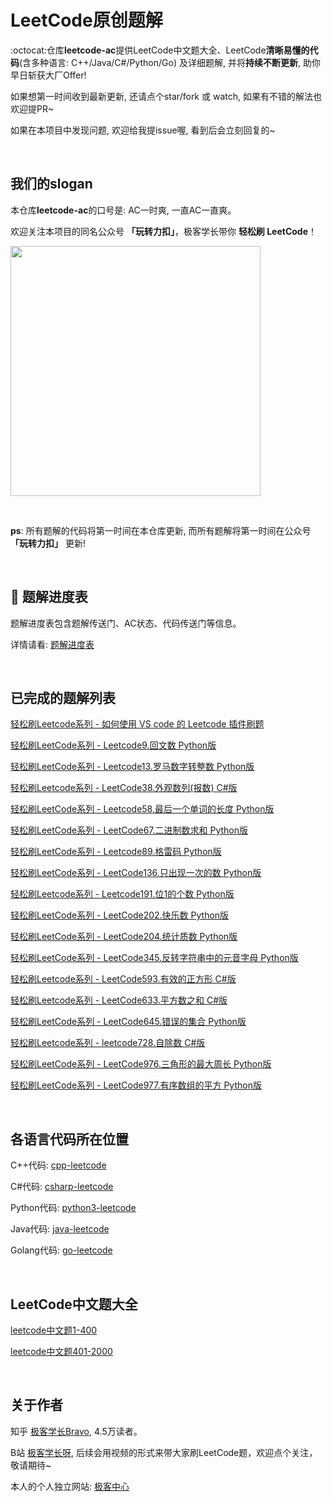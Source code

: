 # LeetCode原创题解

:octocat:仓库**leetcode-ac**提供LeetCode中文题大全、LeetCode**清晰易懂的代码**(含多种语言: C++/Java/C#/Python/Go) 及详细题解, 并将**持续不断更新**, 助你早日斩获大厂Offer! 

如果想第一时间收到最新更新, 还请点个star/fork 或 watch, 如果有不错的解法也欢迎提PR~

如果在本项目中发现问题, 欢迎给我提issue喔, 看到后会立刻回复的~

<br/>


## 我们的slogan

本仓库**leetcode-ac**的口号是: AC一时爽, 一直AC一直爽。

欢迎关注本项目的同名公众号 **「玩转力扣」**，极客学长带你 **轻松刷 LeetCode**！

<a title="玩转力扣" alt="玩转LeetCode" target="_blank" href="https://github.com/yanglr/yanglr"><img width="400" height="400" src="https://cdn.jsdelivr.net/gh/yanglr/leetcode-ac/assets/images/leetcode-ac-qrcode.jpg"></a>

<br/>

**ps**: 所有题解的代码将第一时间在本仓库更新, 而所有题解将第一时间在公众号 **「玩转力扣」** 更新!

<br/>


## 🚀 题解进度表

题解进度表包含题解传送门、AC状态、代码传送门等信息。

详情请看: [题解进度表](https://github.com/yanglr/leetcode-ac/blob/master/leetcode-ac-tracking.md)


<br/>

## 已完成的题解列表

[轻松刷Leetcode系列 - 如何使用 VS code 的 Leetcode 插件刷题](https://zhuanlan.zhihu.com/p/85142574)

[轻松刷LeetCode系列 - Leetcode9.回文数 Python版](https://geekplayers.com/python-leetcode9-palindrome-number.html)

[轻松刷LeetCode系列 - Leetcode13.罗马数字转整数 Python版](https://geekplayers.com/python-leetcode13-roman-to-integer.html)

[轻松刷Leetcode系列 - LeetCode38.外观数列(报数) C#版](https://zhuanlan.zhihu.com/p/86412518)

[轻松刷LeetCode系列 - Leetcode58.最后一个单词的长度 Python版](https://geekplayers.com/python-leetcode58-length-of-last-word.html)

[轻松刷LeetCode系列 - LeetCode67.二进制数求和 Python版](https://geekplayers.com/python-leetcode67-add-binary.html)

[轻松刷LeetCode系列 - Leetcode89.格雷码  Python版](https://geekplayers.com/python-leetcode89-gary-code.html)

[轻松刷LeetCode系列 - LeetCode136.只出现一次的数  Python版](https://geekplayers.com/python-leetcode136-single-number.html)

[轻松刷Leetcode系列 - Leetcode191.位1的个数 Python版](https://zhuanlan.zhihu.com/p/82539155)

[轻松刷LeetCode系列 - LeetCode202.快乐数  Python版](https://geekplayers.com/python-leetcode202-happy-number.html)

[轻松刷LeetCode系列 - LeetCode204.统计质数  Python版](https://geekplayers.com/python-leetcode204-count-primes.html)

[轻松刷LeetCode系列 - LeetCode345.反转字符串中的元音字母  Python版](https://geekplayers.com/leetcode345-reverse-vowels-of-a-string.html)

[轻松刷Leetcode系列 - LeetCode593.有效的正方形 C#版](https://zhuanlan.zhihu.com/p/89105960)

[轻松刷Leetcode系列 - LeetCode633.平方数之和 C#版](https://zhuanlan.zhihu.com/p/87986301)

[轻松刷LeetCode系列 - LeetCode645.错误的集合 Python版](https://geekplayers.com/python-leetcode645-set-mismatch.html)

[轻松刷Leetcode系列 - leetcode728.自除数 C#版](https://zhuanlan.zhihu.com/p/86695886)

[轻松刷LeetCode系列 - LeetCode976.三角形的最大周长 Python版](https://geekplayers.com/leetcode976-largest-perimeter-triangle.html)

[轻松刷LeetCode系列 - LeetCode977.有序数组的平方  Python版](https://geekplayers.com/python-leetcode977-squares-of-a-sorted-array.html)



<br/>

## 各语言代码所在位置

C++代码:
[cpp-leetcode](https://github.com/yanglr/leetcode-ac/tree/master/cpp-leetcode)


C#代码:
[csharp-leetcode](https://github.com/yanglr/leetcode-ac/tree/master/csharp-leetcode)


Python代码:
[python3-leetcode](https://github.com/yanglr/leetcode-ac/tree/master/python3-leetcode)



Java代码:
[java-leetcode](https://github.com/yanglr/leetcode-ac/tree/master/java-leetcode)


Golang代码:
[go-leetcode](https://github.com/yanglr/leetcode-ac/tree/master/go-leetcode)

<br/>

## LeetCode中文题大全

[leetcode中文题1-400](https://github.com/yanglr/leetcode-ac/tree/master/中文题1-2000/leetcode1-400)

[leetcode中文题401-2000](https://github.com/yanglr/leetcode-ac/tree/master/中文题1-2000/leetcode401-2000)

<br/>

## 关于作者

知乎 [极客学长Bravo](https://www.zhihu.com/people/legege007), 4.5万读者。

B站 [极客学长呀](https://space.bilibili.com/1443957), 后续会用视频的形式来带大家刷LeetCode题，欢迎点个关注，敬请期待~

本人的个人独立网站: [极客中心](https://www.geekzl.com)

